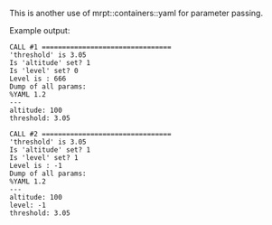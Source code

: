 This is another use of mrpt::containers::yaml for parameter passing.

Example output:

~~~~~~~~~~~~~
CALL #1 ================================
'threshold' is 3.05
Is 'altitude' set? 1
Is 'level' set? 0
Level is : 666
Dump of all params:
%YAML 1.2
---
altitude: 100
threshold: 3.05

CALL #2 ================================
'threshold' is 3.05
Is 'altitude' set? 1
Is 'level' set? 1
Level is : -1
Dump of all params:
%YAML 1.2
---
altitude: 100
level: -1
threshold: 3.05
~~~~~~~~~~~~~
